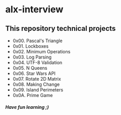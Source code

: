 # alx-interview
## This repository technical projects
* 0x00. Pascal's Triangle
* 0x01. Lockboxes
* 0x02. Minimum Operations
* 0x03. Log Parsing
* 0x04. UTF-8 Validation
* 0x05. N Queens
* 0x06. Star Wars API
* 0x07. Rotate 2D Matrix
* 0x08. Making Change
* 0x09. Island Perimeters
* 0x0A. Prime Game
##### Have fun learning ;)
